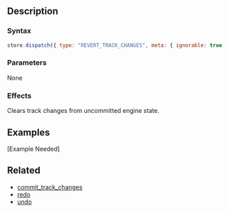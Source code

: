 ## Description

### Syntax

```javascript
store.dispatch({ type: "REVERT_TRACK_CHANGES", meta: { ignorable: true } });
```

### Parameters

None

### Effects

Clears track changes from uncommitted engine state.

## Examples

[Example Needed]

## Related

- [commit_track_changes](./commit_track_changes.md)
- [redo](./redo.md)
- [undo](./undo.md)
